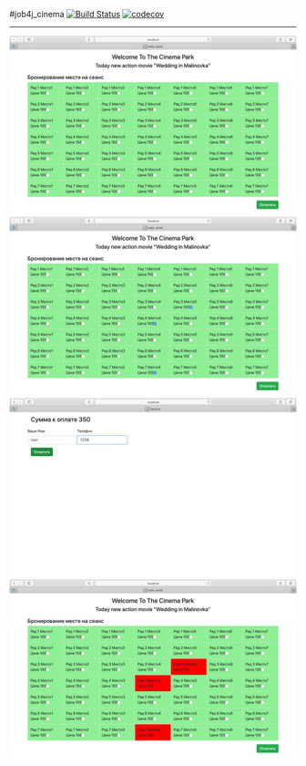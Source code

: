 #job4j_cinema
[![Build Status](https://travis-ci.org/grigan-uragan/job4j_cinema.svg?branch=master)](https://travis-ci.org/grigan-uragan/job4j_cinema)
[![codecov](https://codecov.io/gh/grigan-uragan/job4j_cinema/branch/master/graph/badge.svg)](https://codecov.io/gh/grigan-uragan/job4j_cinema)

---

![alt text](images/1.png)
![alt text](images/2.png)
![alt text](images/3.png)
![alt text](images/4.png)